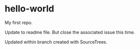 # hello-world
My first repo.

Update to readme file.
But close the associated issue this time.

Updated within branch created with SourceTrees.
